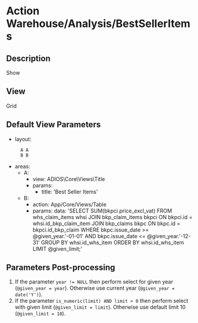# Action Warehouse/Analysis/BestSellerItems

## Description

Show 

## View

Grid

## Default View Parameters

* layout:
  ```
    A A
    B B
  ```
* areas:
  * A:
    * view: ADIOS\Core\Views\Title
    * params:
      * title: 'Best Seller Items'
  * B:
    * action: App/Core/Views/Table
    * params:
      data:
        'SELECT SUM(bkpci.price_excl_vat)
        FROM whs_claim_items whsi
        JOIN bkp_claim_items bkpci ON bkpci.id = whsi.id_bkp_claim_item
        JOIN bkp_claims      bkpc ON bkpc.id = bkpci.id_bkp_claim
        WHERE bkpc.issue_date >= @given_year.'-01-01' AND bkpc.issue_date <= @given_year.'-12-31'
        GROUP BY whsi.id_whs_item
        ORDER BY whsi.id_whs_item LIMIT @given_limit;'

## Parameters Post-processing
1. If the parameter `year != NULL` then perform select for given year (`@given_year = year`). Otherwise use current year  (`@given_year = date('Y')`).
2. If the parameter `is_numeric(limit) AND limit > 0` then perform select with given limit (`@given_limit = limit`). Otherwise use default limit 10  (`@given_limit = 10`).